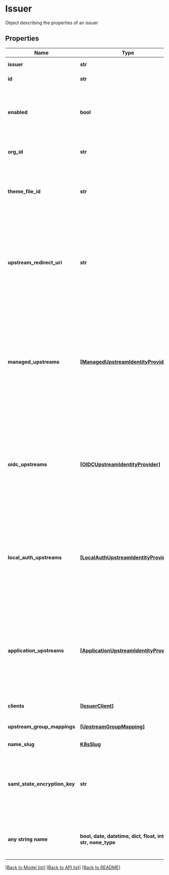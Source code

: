 # Issuer

Object describing the properties of an issuer

## Properties
Name | Type | Description | Notes
------------ | ------------- | ------------- | -------------
**issuer** | **str** | connect id issuer | 
**id** | **str** | Unique identifier | [optional] [readonly] 
**enabled** | **bool** | Describes whether or not the issuer is enabled | [optional]  if omitted the server will use the default value of True
**org_id** | **str** | ID of the organisation which owns the issuer | [optional] 
**theme_file_id** | **str** | ID of the theme file. The theme file is a zip file containing the web assets to show the client on login. | [optional] 
**upstream_redirect_uri** | **str** | Upstream redirect URI is the URI to which OpenID Connect upstreams will redirect after authentication. This is provisioned by Agilicus, but must be allowed by the upstream. | [optional] 
**managed_upstreams** | [**[ManagedUpstreamIdentityProvider]**](ManagedUpstreamIdentityProvider.md) | The set of managed upstream identity providers for this issuer. A managed upstream has its configuration managed by default, and can be enabled or disabled for this issuer via this api. | [optional] 
**oidc_upstreams** | [**[OIDCUpstreamIdentityProvider]**](OIDCUpstreamIdentityProvider.md) | The set of OpenID Connect upstream identity providers configured for this issuer. An upstream is managed by the client, and can be configured for this issuer via this api. | [optional] 
**local_auth_upstreams** | [**[LocalAuthUpstreamIdentityProvider]**](LocalAuthUpstreamIdentityProvider.md) | The set of local authentication upstream identity providers configured for this issuer. A local authentication upstream can be an onsite Agilicus Agent. | [optional] 
**application_upstreams** | [**[ApplicationUpstreamIdentityProvider]**](ApplicationUpstreamIdentityProvider.md) | The set of application upstream identity providers configured for this issuer. Applications that can act as their own source of identity can be used as application upstreams.  | [optional] 
**clients** | [**[IssuerClient]**](IssuerClient.md) | List of clients | [optional] [readonly] 
**upstream_group_mappings** | [**[UpstreamGroupMapping]**](UpstreamGroupMapping.md) | List of upstream group mappings | [optional] [readonly] 
**name_slug** | [**K8sSlug**](K8sSlug.md) |  | [optional] 
**saml_state_encryption_key** | **str** | The encryption key used to secure the saml state. This is used to encrypt the saml cookie that is used to identify the user.  | [optional] 
**any string name** | **bool, date, datetime, dict, float, int, list, str, none_type** | any string name can be used but the value must be the correct type | [optional]

[[Back to Model list]](../README.md#documentation-for-models) [[Back to API list]](../README.md#documentation-for-api-endpoints) [[Back to README]](../README.md)


